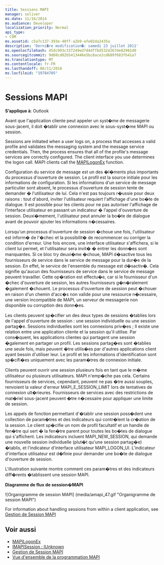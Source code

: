 ```yaml
---
title: Sessions MAPI
manager: soliver
ms.date: 11/16/2014
ms.audience: Developer
localization_priority: Normal
api_type:
- COM
ms.assetid: c5a7c137-393e-40ff-a2b9-afe02da2435a
description: 'Derni�re modification�: samedi 23 juillet 2011'
ms.openlocfilehash: 45dc993c337249ed7d4dffbd5324267de82981d0
ms.sourcegitcommit: 9d60cd82b5413446e5bc8ace2cd689f683fb41a7
ms.translationtype: MT
ms.contentlocale: fr-FR
ms.lasthandoff: 06/11/2018
ms.locfileid: "19784705"
---
```

# <a name="mapi-sessions"></a>Sessions MAPI

**S’applique à**: Outlook 
  
Avant que l'application cliente peut appeler un syst�me de messagerie sous-jacent, il doit �tablir une connexion avec le sous-syst�me MAPI ou session.
  
Sessions are initiated when a user logs on, a process that accesses a valid profile and validates the messaging system and the message service credentials. Then, the process ensures that all of the profile's message services are correctly configured. The client interface you use determines the logon call. MAPI clients call the [MAPILogonEx](mapilogonex.md) function. 
  
Configuration du service de message est un des �l�ments plus importants du processus d'ouverture de session. Le profil est la source initiale pour les informations de configuration. Si les informations d'un service de message particulier sont absent, le processus d'ouverture de session tente de demander � l'utilisateur de lui. Cela n'est pas toujours r�ussie pour deux raisons : tout d'abord, inviter l'utilisateur requiert l'affichage d'une bo�te de dialogue. Il est possible pour les clients pour ne pas autoriser l'affichage de l'interface utilisateur en passant un indicateur � l'appel d'ouverture de session. Deuxi�mement, l'utilisateur peut annuler la bo�te de dialogue avant de pouvoir ajouter les informations n�cessaires.
  
Lorsqu'un processus d'ouverture de session �choue une fois, l'utilisateur est inform� de l'�chec et la possibilit� de recommencer ou corriger la condition d'erreur. Une fois encore, une interface utilisateur s'affichera, si le client lui permet, et l'utilisateur sera invit� � entrer les donn�es sont manquantes. Si ce bloc try deuxi�me �choue, MAPI d�sactive tous les fournisseurs de service dans le service de message pour la dur�e de la session. En effet, le service de l'ensemble du message est d�sactiv�. Cela signifie qu'aucun des fournisseurs de service dans le service de message peuvent travailler. Cette op�ration est effectu�e, car si le fournisseur d'un �chec d'ouverture de session, les autres fournisseurs g�n�ralement �galement �chouent. Le processus d'ouverture de session peut �chouer en raison d'un chemin d'acc�s non valide pour une ressource n�cessaire, une version incompatible de MAPI, un serveur de messagerie non disponible ou corruption des donn�es. 
  
Les clients peuvent sp�cifier un des deux types de sessions �tablies lors de l'appel d'ouverture de session : une session individuelle ou une session partag�e. Sessions individuelles sont les connexions priv�es ; Il existe une relation entre une application cliente et la session qu'il utilise. Par cons�quent, les applications clientes qui partagent une session �galement en partager un profil. Les sessions partag�es sont �tablies une seule fois, mais peuvent �tre utilis�es par d'autres applications client ayant besoin d'utiliser leur. Le profil et les informations d'identification sont sp�cifi�es uniquement avec les param�tres de connexion initiale. 
  
Clients peuvent ouvrir une session plusieurs fois en tant que le m�me utilisateur ou plusieurs utilisateurs. MAPI n'emp�che pas cela. Certains fournisseurs de services, cependant, peuvent ne pas �tre aussi souples, renvoient la valeur d'erreur MAPI_E_SESSION_LIMIT lors de tentatives de connexion ult�rieures. Fournisseurs de services avec des restrictions de mat�riel sous-jacent peuvent �tre n�cessaire pour appliquer une limite de session.
  
Les appels de fonction permettant d'�tablir une session poss�dent une collection de param�tres et des indicateurs qui contr�lent la cr�ation de la session. Le client sp�cifie un nom de profil facultatif et un handle de fen�tre qui sert � la fen�tre parent pour toutes les bo�tes de dialogue qui s'affichent. Les indicateurs incluent MAPI_NEW_SESSION, qui demande une nouvelle session individuelle (plut�t qu'une session partag�e) �tablis, et l'indicateur d'interface utilisateur MAPI_LOGON_UI. L'indicateur d'interface utilisateur est d�finie pour demander une bo�te de dialogue d'ouverture de session.
  
L'illustration suivante montre comment ces param�tres et des indicateurs diff�rents �tablissent une session MAPI.
  
**Diagramme de flux de session�MAPI**
  
![Organigramme de session MAPI] (media/amapi_47.gif "Organigramme de session MAPI")
  
For information about handling sessions from within a client application, see [Gestion de Session MAPI](mapi-session-handling.md)
  
## <a name="see-also"></a>Voir aussi

- [MAPILogonEx](mapilogonex.md)  
- [IMAPISession : IUnknown](imapisessioniunknown.md)
- [Gestion de Session MAPI](mapi-session-handling.md)  
- [Vue d'ensemble de la programmation MAPI](mapi-programming-overview.md)

